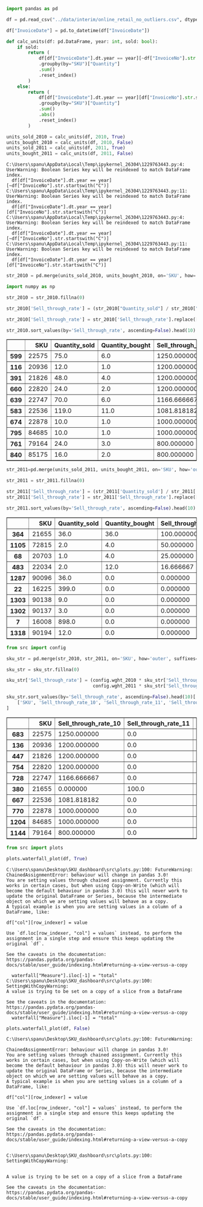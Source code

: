 ```python
import pandas as pd

df = pd.read_csv("../data/interim/online_retail_no_outliers.csv", dtype={"InvoiceNo": str})
```


```python
df["InvoiceDate"] = pd.to_datetime(df["InvoiceDate"])
```


```python
def calc_units(df: pd.DataFrame, year: int, sold: bool):
    if sold:
        return (
            df[df["InvoiceDate"].dt.year == year][~df["InvoiceNo"].str.startswith("C")]
            .groupby(by="SKU")["Quantity"]
            .sum()
            .reset_index()
        )
    else:
        return (
            df[df["InvoiceDate"].dt.year == year][df["InvoiceNo"].str.startswith("C")]
            .groupby(by="SKU")["Quantity"]
            .sum()
            .abs()
            .reset_index()
        )
```


```python
units_sold_2010 = calc_units(df, 2010, True)
units_bought_2010 = calc_units(df, 2010, False)
units_sold_2011 = calc_units(df, 2011, True)
units_bought_2011 = calc_units(df, 2011, False)
```

    C:\Users\spanu\AppData\Local\Temp\ipykernel_26304\1229763443.py:4: UserWarning: Boolean Series key will be reindexed to match DataFrame index.
      df[df["InvoiceDate"].dt.year == year][~df["InvoiceNo"].str.startswith("C")]
    C:\Users\spanu\AppData\Local\Temp\ipykernel_26304\1229763443.py:11: UserWarning: Boolean Series key will be reindexed to match DataFrame index.
      df[df["InvoiceDate"].dt.year == year][df["InvoiceNo"].str.startswith("C")]
    C:\Users\spanu\AppData\Local\Temp\ipykernel_26304\1229763443.py:4: UserWarning: Boolean Series key will be reindexed to match DataFrame index.
      df[df["InvoiceDate"].dt.year == year][~df["InvoiceNo"].str.startswith("C")]
    C:\Users\spanu\AppData\Local\Temp\ipykernel_26304\1229763443.py:11: UserWarning: Boolean Series key will be reindexed to match DataFrame index.
      df[df["InvoiceDate"].dt.year == year][df["InvoiceNo"].str.startswith("C")]
    


```python
str_2010 = pd.merge(units_sold_2010, units_bought_2010, on='SKU', how='outer', suffixes=('_sold', '_bought'))
```


```python
import numpy as np

str_2010 = str_2010.fillna(0)

str_2010['Sell_through_rate'] = (str_2010["Quantity_sold"] / str_2010["Quantity_bought"]) * 100

str_2010['Sell_through_rate'] = str_2010['Sell_through_rate'].replace([np.inf, -np.inf], 0)
```


```python
str_2010.sort_values(by='Sell_through_rate', ascending=False).head(10)
```




<div>
<style scoped>
    .dataframe tbody tr th:only-of-type {
        vertical-align: middle;
    }

    .dataframe tbody tr th {
        vertical-align: top;
    }

    .dataframe thead th {
        text-align: right;
    }
</style>
<table border="1" class="dataframe">
  <thead>
    <tr style="text-align: right;">
      <th></th>
      <th>SKU</th>
      <th>Quantity_sold</th>
      <th>Quantity_bought</th>
      <th>Sell_through_rate</th>
    </tr>
  </thead>
  <tbody>
    <tr>
      <th>599</th>
      <td>22575</td>
      <td>75.0</td>
      <td>6.0</td>
      <td>1250.000000</td>
    </tr>
    <tr>
      <th>116</th>
      <td>20936</td>
      <td>12.0</td>
      <td>1.0</td>
      <td>1200.000000</td>
    </tr>
    <tr>
      <th>391</th>
      <td>21826</td>
      <td>48.0</td>
      <td>4.0</td>
      <td>1200.000000</td>
    </tr>
    <tr>
      <th>660</th>
      <td>22820</td>
      <td>24.0</td>
      <td>2.0</td>
      <td>1200.000000</td>
    </tr>
    <tr>
      <th>639</th>
      <td>22747</td>
      <td>70.0</td>
      <td>6.0</td>
      <td>1166.666667</td>
    </tr>
    <tr>
      <th>583</th>
      <td>22536</td>
      <td>119.0</td>
      <td>11.0</td>
      <td>1081.818182</td>
    </tr>
    <tr>
      <th>674</th>
      <td>22878</td>
      <td>10.0</td>
      <td>1.0</td>
      <td>1000.000000</td>
    </tr>
    <tr>
      <th>795</th>
      <td>84685</td>
      <td>10.0</td>
      <td>1.0</td>
      <td>1000.000000</td>
    </tr>
    <tr>
      <th>761</th>
      <td>79164</td>
      <td>24.0</td>
      <td>3.0</td>
      <td>800.000000</td>
    </tr>
    <tr>
      <th>840</th>
      <td>85175</td>
      <td>16.0</td>
      <td>2.0</td>
      <td>800.000000</td>
    </tr>
  </tbody>
</table>
</div>




```python
str_2011=pd.merge(units_sold_2011, units_bought_2011, on='SKU', how='outer', suffixes=['_sold', '_bought'])
```


```python
str_2011 = str_2011.fillna(0)

str_2011['Sell_through_rate'] = (str_2011['Quantity_sold'] / str_2011['Quantity_bought']) * 100
str_2011['Sell_through_rate'] = str_2011['Sell_through_rate'].replace([np.inf, -np.inf], 0)
```


```python
str_2011.sort_values(by='Sell_through_rate', ascending=False).head(10)
```




<div>
<style scoped>
    .dataframe tbody tr th:only-of-type {
        vertical-align: middle;
    }

    .dataframe tbody tr th {
        vertical-align: top;
    }

    .dataframe thead th {
        text-align: right;
    }
</style>
<table border="1" class="dataframe">
  <thead>
    <tr style="text-align: right;">
      <th></th>
      <th>SKU</th>
      <th>Quantity_sold</th>
      <th>Quantity_bought</th>
      <th>Sell_through_rate</th>
    </tr>
  </thead>
  <tbody>
    <tr>
      <th>364</th>
      <td>21655</td>
      <td>36.0</td>
      <td>36.0</td>
      <td>100.000000</td>
    </tr>
    <tr>
      <th>1105</th>
      <td>72815</td>
      <td>2.0</td>
      <td>4.0</td>
      <td>50.000000</td>
    </tr>
    <tr>
      <th>68</th>
      <td>20703</td>
      <td>1.0</td>
      <td>4.0</td>
      <td>25.000000</td>
    </tr>
    <tr>
      <th>483</th>
      <td>22034</td>
      <td>2.0</td>
      <td>12.0</td>
      <td>16.666667</td>
    </tr>
    <tr>
      <th>1287</th>
      <td>90096</td>
      <td>36.0</td>
      <td>0.0</td>
      <td>0.000000</td>
    </tr>
    <tr>
      <th>22</th>
      <td>16225</td>
      <td>399.0</td>
      <td>0.0</td>
      <td>0.000000</td>
    </tr>
    <tr>
      <th>1303</th>
      <td>90138</td>
      <td>9.0</td>
      <td>0.0</td>
      <td>0.000000</td>
    </tr>
    <tr>
      <th>1302</th>
      <td>90137</td>
      <td>3.0</td>
      <td>0.0</td>
      <td>0.000000</td>
    </tr>
    <tr>
      <th>7</th>
      <td>16008</td>
      <td>898.0</td>
      <td>0.0</td>
      <td>0.000000</td>
    </tr>
    <tr>
      <th>1318</th>
      <td>90194</td>
      <td>12.0</td>
      <td>0.0</td>
      <td>0.000000</td>
    </tr>
  </tbody>
</table>
</div>




```python
from src import config

sku_str = pd.merge(str_2010, str_2011, on='SKU', how='outer', suffixes=['_10', '_11'])

sku_str = sku_str.fillna(0)

sku_str['Sell_through_rate'] = (config.wght_2010 * sku_str['Sell_through_rate_10'] +
                                config.wght_2011 * sku_str['Sell_through_rate_11'])
```


```python
sku_str.sort_values(by='Sell_through_rate', ascending=False).head(10)[
    ['SKU', 'Sell_through_rate_10', 'Sell_through_rate_11', 'Sell_through_rate']
]
```




<div>
<style scoped>
    .dataframe tbody tr th:only-of-type {
        vertical-align: middle;
    }

    .dataframe tbody tr th {
        vertical-align: top;
    }

    .dataframe thead th {
        text-align: right;
    }
</style>
<table border="1" class="dataframe">
  <thead>
    <tr style="text-align: right;">
      <th></th>
      <th>SKU</th>
      <th>Sell_through_rate_10</th>
      <th>Sell_through_rate_11</th>
      <th>Sell_through_rate</th>
    </tr>
  </thead>
  <tbody>
    <tr>
      <th>683</th>
      <td>22575</td>
      <td>1250.000000</td>
      <td>0.0</td>
      <td>100.000000</td>
    </tr>
    <tr>
      <th>136</th>
      <td>20936</td>
      <td>1200.000000</td>
      <td>0.0</td>
      <td>96.000000</td>
    </tr>
    <tr>
      <th>447</th>
      <td>21826</td>
      <td>1200.000000</td>
      <td>0.0</td>
      <td>96.000000</td>
    </tr>
    <tr>
      <th>754</th>
      <td>22820</td>
      <td>1200.000000</td>
      <td>0.0</td>
      <td>96.000000</td>
    </tr>
    <tr>
      <th>728</th>
      <td>22747</td>
      <td>1166.666667</td>
      <td>0.0</td>
      <td>93.333333</td>
    </tr>
    <tr>
      <th>380</th>
      <td>21655</td>
      <td>0.000000</td>
      <td>100.0</td>
      <td>92.000000</td>
    </tr>
    <tr>
      <th>667</th>
      <td>22536</td>
      <td>1081.818182</td>
      <td>0.0</td>
      <td>86.545455</td>
    </tr>
    <tr>
      <th>770</th>
      <td>22878</td>
      <td>1000.000000</td>
      <td>0.0</td>
      <td>80.000000</td>
    </tr>
    <tr>
      <th>1204</th>
      <td>84685</td>
      <td>1000.000000</td>
      <td>0.0</td>
      <td>80.000000</td>
    </tr>
    <tr>
      <th>1144</th>
      <td>79164</td>
      <td>800.000000</td>
      <td>0.0</td>
      <td>64.000000</td>
    </tr>
  </tbody>
</table>
</div>




```python
from src import plots

plots.waterfall_plot(df, True)
```

    C:\Users\spanu\Desktop\SKU_dashboard\src\plots.py:100: FutureWarning: ChainedAssignmentError: behaviour will change in pandas 3.0!
    You are setting values through chained assignment. Currently this works in certain cases, but when using Copy-on-Write (which will become the default behaviour in pandas 3.0) this will never work to update the original DataFrame or Series, because the intermediate object on which we are setting values will behave as a copy.
    A typical example is when you are setting values in a column of a DataFrame, like:
    
    df["col"][row_indexer] = value
    
    Use `df.loc[row_indexer, "col"] = values` instead, to perform the assignment in a single step and ensure this keeps updating the original `df`.
    
    See the caveats in the documentation: https://pandas.pydata.org/pandas-docs/stable/user_guide/indexing.html#returning-a-view-versus-a-copy
    
      waterfall["Measure"].iloc[-1] = "total"
    C:\Users\spanu\Desktop\SKU_dashboard\src\plots.py:100: SettingWithCopyWarning: 
    A value is trying to be set on a copy of a slice from a DataFrame
    
    See the caveats in the documentation: https://pandas.pydata.org/pandas-docs/stable/user_guide/indexing.html#returning-a-view-versus-a-copy
      waterfall["Measure"].iloc[-1] = "total"
    




```python
plots.waterfall_plot(df, False)
```

    C:\Users\spanu\Desktop\SKU_dashboard\src\plots.py:100: FutureWarning:
    
    ChainedAssignmentError: behaviour will change in pandas 3.0!
    You are setting values through chained assignment. Currently this works in certain cases, but when using Copy-on-Write (which will become the default behaviour in pandas 3.0) this will never work to update the original DataFrame or Series, because the intermediate object on which we are setting values will behave as a copy.
    A typical example is when you are setting values in a column of a DataFrame, like:
    
    df["col"][row_indexer] = value
    
    Use `df.loc[row_indexer, "col"] = values` instead, to perform the assignment in a single step and ensure this keeps updating the original `df`.
    
    See the caveats in the documentation: https://pandas.pydata.org/pandas-docs/stable/user_guide/indexing.html#returning-a-view-versus-a-copy
    
    
    C:\Users\spanu\Desktop\SKU_dashboard\src\plots.py:100: SettingWithCopyWarning:
    
    
    A value is trying to be set on a copy of a slice from a DataFrame
    
    See the caveats in the documentation: https://pandas.pydata.org/pandas-docs/stable/user_guide/indexing.html#returning-a-view-versus-a-copy
    
    


